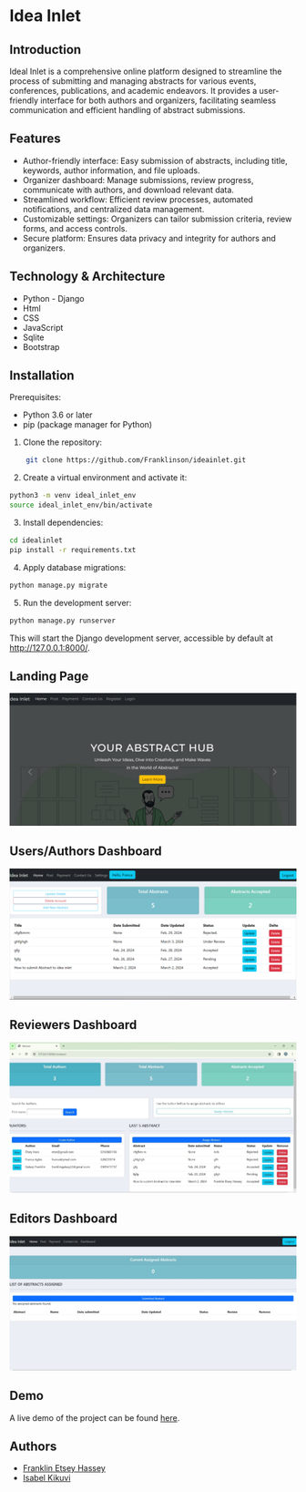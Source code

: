 # Idea Inlet

## Introduction

Ideal Inlet is a comprehensive online platform designed to streamline the process of submitting and managing abstracts for various events, conferences, publications, and academic endeavors. It provides a user-friendly interface for both authors and organizers, facilitating seamless communication and efficient handling of abstract submissions.

## Features

* Author-friendly interface: Easy submission of abstracts, including title, keywords, author information, and file uploads.
* Organizer dashboard: Manage submissions, review progress, communicate with authors, and download relevant data.
* Streamlined workflow: Efficient review processes, automated notifications, and centralized data management.
* Customizable settings: Organizers can tailor submission criteria, review forms, and access controls.
* Secure platform: Ensures data privacy and integrity for authors and organizers.

## Technology & Architecture

* Python - Django
* Html
* CSS
* JavaScript
* Sqlite
* Bootstrap

## Installation

Prerequisites:
* Python 3.6 or later
* pip (package manager for Python)

1. Clone the repository:

```bash
    git clone https://github.com/Franklinson/ideainlet.git
```

2. Create a virtual environment and activate it:

```bash
python3 -m venv ideal_inlet_env
source ideal_inlet_env/bin/activate
```

3. Install dependencies:

```bash
cd idealinlet
pip install -r requirements.txt
```

4. Apply database migrations:

```bash
python manage.py migrate
```

5. Run the development server:

```bash
python manage.py runserver
```

This will start the Django development server, accessible by default at http://127.0.0.1:8000/.

## Landing Page

![alt text](landing_page.png)

## Users/Authors Dashboard

![alt text](Author.png)

## Reviewers Dashboard

![alt text](reviewers.png)

## Editors Dashboard

![alt text](editors.png)

## Demo

A live demo of the project can be found [here](https://youtu.be/aocrUDK1elk).

## Authors

- [Franklin Etsey Hassey](https://github.com/Franklinson)
- [Isabel Kikuvi](https://github.com/Isabel-Kikuvi)
